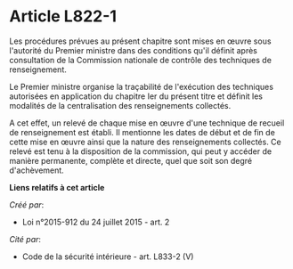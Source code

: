 # Article L822-1

Les procédures prévues au présent chapitre sont mises en œuvre sous l'autorité du Premier ministre dans des conditions qu'il
définit après consultation de la Commission nationale de contrôle des techniques de renseignement. 

Le Premier ministre organise la traçabilité de l'exécution des techniques autorisées en application du chapitre Ier du
présent titre et définit les modalités de la centralisation des renseignements collectés. 

A cet effet, un relevé de chaque mise en œuvre d'une technique de recueil de renseignement est établi. Il mentionne les dates
de début et de fin de cette mise en œuvre ainsi que la nature des renseignements collectés. Ce relevé est tenu à la
disposition de la commission, qui peut y accéder de manière permanente, complète et directe, quel que soit son degré
d'achèvement.

**Liens relatifs à cet article**

_Créé par_:

  - Loi n°2015-912 du 24 juillet 2015 - art. 2

_Cité par_:

  - Code de la sécurité intérieure - art. L833-2 (V)
